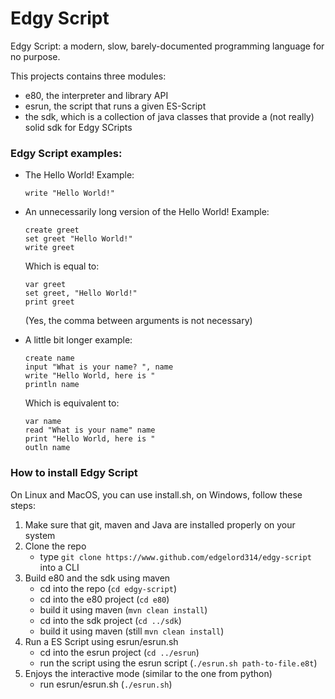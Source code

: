 # Edgy Script
Edgy Script: a modern, slow, barely-documented programming language for no purpose.

This projects contains three modules:
- e80, the interpreter and library API
- esrun, the script that runs a given ES-Script
- the sdk, which is a collection of java classes that provide a (not really) solid sdk for Edgy SCripts

### Edgy Script examples:

- The Hello World! Example:
    ```
    write "Hello World!"
    ```

- An unnecessarily long version of the Hello World! Example:
    ```
    create greet
    set greet "Hello World!"
    write greet
    ```
  Which is equal to:
    ```
    var greet
    set greet, "Hello World!"
    print greet
    ```
  (Yes, the comma between arguments is not necessary)

- A little bit longer example:
    ```
    create name
    input "What is your name? ", name
    write "Hello World, here is "
    println name
    ```
  Which is equivalent to:
    ```
    var name
    read "What is your name" name
    print "Hello World, here is "
    outln name
    ```

### How to install Edgy Script
On Linux and MacOS, you can use install.sh, on Windows, follow these steps:

1. Make sure that git, maven and Java are installed properly on your system
2. Clone the repo
    - type `git clone https://www.github.com/edgelord314/edgy-script` into a CLI
3. Build e80 and the sdk using maven
    - cd into the repo (`cd edgy-script`)
    - cd into the e80 project (`cd e80`)
    - build it using maven (`mvn clean install`)
    - cd into the sdk project (`cd ../sdk`)
    - build it using maven (still `mvn clean install`)
4. Run a ES Script using esrun/esrun.sh
    - cd into the esrun project (`cd ../esrun`)
    - run the script using the esrun script (`./esrun.sh path-to-file.e8t`)
5. Enjoys the interactive mode (similar to the one from python)
    - run esrun/esrun.sh (`./esrun.sh`)

